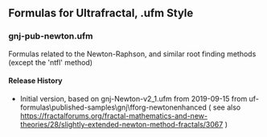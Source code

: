 ## Formulas for Ultrafractal, .ufm Style

### gnj-pub-newton.ufm
Formulas related to the Newton-Raphson, and similar root finding methods (except the 'ntfl' method)

#### Release History
- Initial version, based on gnj-Newton-v2_1.ufm from 2019-09-15 from uf-formulas\published-samples\gnj\fforg-newtonenhanced
  ( see also https://fractalforums.org/fractal-mathematics-and-new-theories/28/slightly-extended-newton-method-fractals/3067 )
